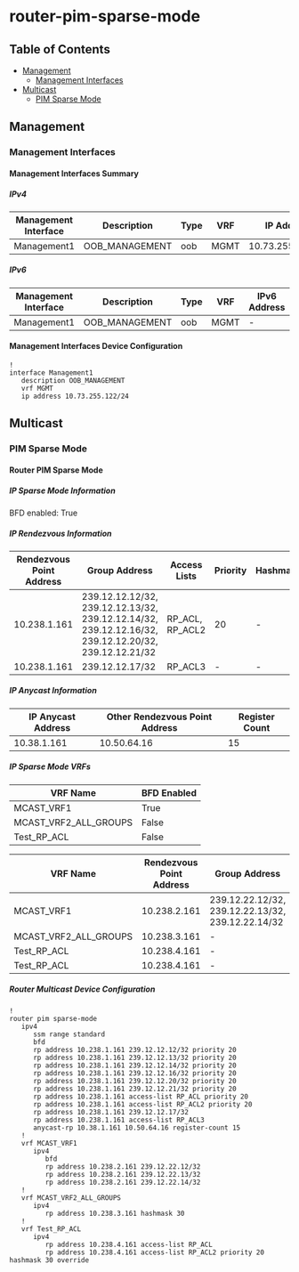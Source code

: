 # router-pim-sparse-mode

## Table of Contents

- [Management](#management)
  - [Management Interfaces](#management-interfaces)
- [Multicast](#multicast)
  - [PIM Sparse Mode](#pim-sparse-mode)

## Management

### Management Interfaces

#### Management Interfaces Summary

##### IPv4

| Management Interface | Description | Type | VRF | IP Address | Gateway |
| -------------------- | ----------- | ---- | --- | ---------- | ------- |
| Management1 | OOB_MANAGEMENT | oob | MGMT | 10.73.255.122/24 | 10.73.255.2 |

##### IPv6

| Management Interface | Description | Type | VRF | IPv6 Address | IPv6 Gateway |
| -------------------- | ----------- | ---- | --- | ------------ | ------------ |
| Management1 | OOB_MANAGEMENT | oob | MGMT | - | - |

#### Management Interfaces Device Configuration

```eos
!
interface Management1
   description OOB_MANAGEMENT
   vrf MGMT
   ip address 10.73.255.122/24
```

## Multicast

### PIM Sparse Mode

#### Router PIM Sparse Mode

##### IP Sparse Mode Information

BFD enabled: True

##### IP Rendezvous Information

| Rendezvous Point Address | Group Address | Access Lists | Priority | Hashmask | Override |
| ------------------------ | ------------- | ------------ | -------- | -------- | -------- |
| 10.238.1.161 | 239.12.12.12/32, 239.12.12.13/32, 239.12.12.14/32, 239.12.12.16/32, 239.12.12.20/32, 239.12.12.21/32 | RP_ACL, RP_ACL2 | 20 | - | - |
| 10.238.1.161 | 239.12.12.17/32 | RP_ACL3 | - | - | - |

##### IP Anycast Information

| IP Anycast Address | Other Rendezvous Point Address | Register Count |
| ------------------ | ------------------------------ | -------------- |
| 10.38.1.161 | 10.50.64.16 | 15 |

##### IP Sparse Mode VRFs

| VRF Name | BFD Enabled |
| -------- | ----------- |
| MCAST_VRF1 | True |
| MCAST_VRF2_ALL_GROUPS | False |
| Test_RP_ACL | False |

| VRF Name | Rendezvous Point Address | Group Address | Access Lists | Priority | Hashmask | Override |
| -------- | ------------------------ | ------------- | ------------ | -------- | -------- | -------- |
| MCAST_VRF1 | 10.238.2.161 | 239.12.22.12/32, 239.12.22.13/32, 239.12.22.14/32 | - | - | - | - |
| MCAST_VRF2_ALL_GROUPS | 10.238.3.161 | - | - | - | 30 | - |
| Test_RP_ACL | 10.238.4.161 | - | RP_ACL | - | - | - |
| Test_RP_ACL | 10.238.4.161 | - | RP_ACL2 | 20 | 30 | True |

##### Router Multicast Device Configuration

```eos
!
router pim sparse-mode
   ipv4
      ssm range standard
      bfd
      rp address 10.238.1.161 239.12.12.12/32 priority 20
      rp address 10.238.1.161 239.12.12.13/32 priority 20
      rp address 10.238.1.161 239.12.12.14/32 priority 20
      rp address 10.238.1.161 239.12.12.16/32 priority 20
      rp address 10.238.1.161 239.12.12.20/32 priority 20
      rp address 10.238.1.161 239.12.12.21/32 priority 20
      rp address 10.238.1.161 access-list RP_ACL priority 20
      rp address 10.238.1.161 access-list RP_ACL2 priority 20
      rp address 10.238.1.161 239.12.12.17/32
      rp address 10.238.1.161 access-list RP_ACL3
      anycast-rp 10.38.1.161 10.50.64.16 register-count 15
   !
   vrf MCAST_VRF1
      ipv4
         bfd
         rp address 10.238.2.161 239.12.22.12/32
         rp address 10.238.2.161 239.12.22.13/32
         rp address 10.238.2.161 239.12.22.14/32
   !
   vrf MCAST_VRF2_ALL_GROUPS
      ipv4
         rp address 10.238.3.161 hashmask 30
   !
   vrf Test_RP_ACL
      ipv4
         rp address 10.238.4.161 access-list RP_ACL
         rp address 10.238.4.161 access-list RP_ACL2 priority 20 hashmask 30 override
```
